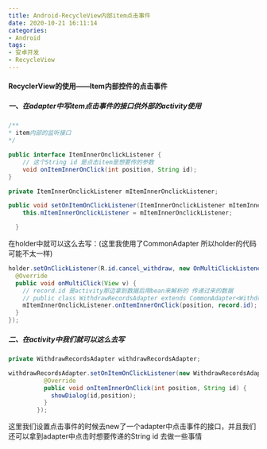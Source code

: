 ```yaml
---
title: Android-RecycleView内部item点击事件
date: 2020-10-21 16:11:14
categories:
- Android
tags:
- 安卓开发
- RecycleView
---
```


#### RecyclerView的使用——Item内部控件的点击事件

##### 一、在adapter中写item点击事件的接口供外部的activity使用

```` java
/**
* item内部的监听接口
*/

public interface ItemInnerOnclickListener {
    // 这个String id 是点击item是想要传的参数
    void onItemInnerOnClick(int position, String id);
}

private ItemInnerOnclickListener mItemInnerOnclickListener;

public void setOnItemOnClickListener(ItemInnerOnclickListener mItemInnerOnclickListener) {
    this.mItemInnerOnclickListener = mItemInnerOnclickListener;

  }
````

在holder中就可以这么去写：(这里我使用了CommonAdapter 所以holder的代码可能不太一样)

``` java
holder.setOnClickListener(R.id.cancel_withdraw, new OnMultiClickListener() {
  @Override
  public void onMultiClick(View v) {
    // record.id 是activity那边拿到数据后用bean来解析的 传递过来的数据
    // public class WithdrawRecordsAdapter extends CommonAdapter<WithdrawRecordBean.Record>
    mItemInnerOnclickListener.onItemInnerOnClick(position, record.id);
  }
});
```

##### 二、在activity中我们就可以这么去写

``` java
private WithdrawRecordsAdapter withdrawRecordsAdapter;
```

``` java
withdrawRecordsAdapter.setOnItemOnClickListener(new WithdrawRecordsAdapter.ItemInnerOnclickListener() {
          @Override
          public void onItemInnerOnClick(int position, String id) {
            showDialog(id,position);
          }
        });
```

这里我们设置点击事件的时候去new了一个adapter中点击事件的接口，并且我们还可以拿到adapter中点击时想要传递的String id 去做一些事情




